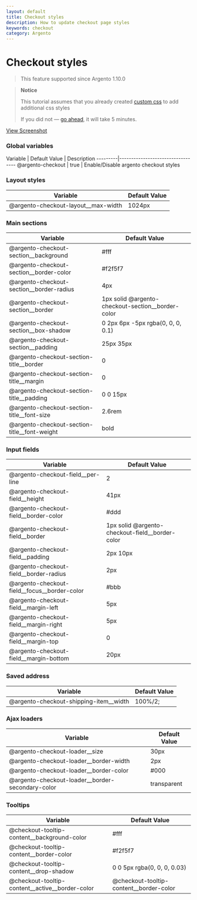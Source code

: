 ```yaml
---
layout: default
title: Checkout styles
description: How to update checkout page styles
keywords: checkout
category: Argento
---
```


# Checkout styles

> This feature supported since Argento 1.10.0

> **Notice**
>
> This tutorial assumes that you already created [custom css](../custom-css/)
> to add additional css styles
>
> If you did not — [go ahead](../custom-css/), it will take 5 minutes.

[View Screenshot](/images/m2/argento/customization/checkout/map.png)

### Global variables

Variable | Default Value | Description
---------|----------------------------------
@argento-checkout | true | Enable/Disable argento checkout styles

### Layout styles

Variable | Default Value
---------|----------------------------------
@argento-checkout-layout__max-width | 1024px

### Main sections

Variable | Default Value
---------|----------------------------------
@argento-checkout-section__background       | #fff
@argento-checkout-section__border-color     | #f2f5f7
@argento-checkout-section__border-radius    | 4px
@argento-checkout-section__border           | 1px solid @argento-checkout-section__border-color
@argento-checkout-section__box-shadow       | 0 2px 6px -5px rgba(0, 0, 0, 0.1)
@argento-checkout-section__padding          | 25px 35px
@argento-checkout-section-title__border     | 0
@argento-checkout-section-title__margin     | 0
@argento-checkout-section-title__padding    | 0 0 15px
@argento-checkout-section-title__font-size  | 2.6rem
@argento-checkout-section-title__font-weight | bold

### Input fields

Variable | Default Value
---------|----------------------------------
@argento-checkout-field__per-line       | 2
@argento-checkout-field__height         | 41px
@argento-checkout-field__border-color   | #ddd
@argento-checkout-field__border         | 1px solid @argento-checkout-field__border-color
@argento-checkout-field__padding        | 2px 10px
@argento-checkout-field__border-radius  | 2px
@argento-checkout-field__focus__border-color | #bbb
@argento-checkout-field__margin-left    | 5px
@argento-checkout-field__margin-right   | 5px
@argento-checkout-field__margin-top     | 0
@argento-checkout-field__margin-bottom  | 20px

### Saved address

Variable | Default Value
---------|----------------------------------
@argento-checkout-shipping-item__width | 100%/2;

### Ajax loaders

Variable | Default Value
---------|----------------------------------
@argento-checkout-loader__size          | 30px
@argento-checkout-loader__border-width  | 2px
@argento-checkout-loader__border-color  | #000
@argento-checkout-loader__border-secondary-color | transparent

### Tooltips

Variable | Default Value
---------|----------------------------------
@checkout-tooltip-content__background-color | #fff
@checkout-tooltip-content__border-color | #f2f5f7
@checkout-tooltip-content__drop-shadow | 0 0 5px rgba(0, 0, 0, 0.03)
@checkout-tooltip-content__active__border-color | @checkout-tooltip-content__border-color
